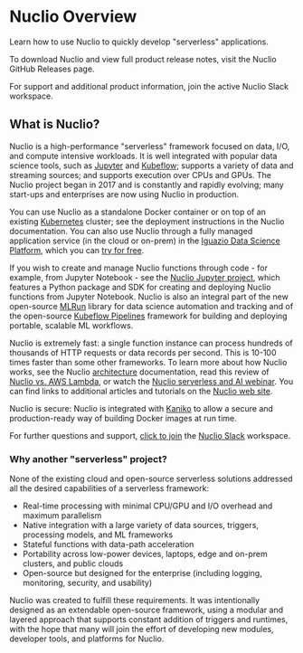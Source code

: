 # Nuclio Overview 
Learn how to use Nuclio to quickly develop "serverless" applications.

To download Nuclio and view full product release notes, visit the Nuclio GitHub Releases page.

For support and additional product information, join the active Nuclio Slack workspace.


## What is Nuclio?

Nuclio is a high-performance "serverless" framework focused on data, I/O, and compute intensive workloads. It is well integrated with popular data science tools, such as [Jupyter](https://jupyter.org/) and [Kubeflow](https://www.kubeflow.org/); supports a variety of data and streaming sources; and supports execution over CPUs and GPUs. The Nuclio project began in 2017 and is constantly and rapidly evolving; many start-ups and enterprises are now using Nuclio in production.

You can use Nuclio as a standalone Docker container or on top of an existing [Kubernetes](https://kubernetes.io) cluster; see the deployment instructions in the Nuclio documentation. You can also use Nuclio through a fully managed application service (in the cloud or on-prem) in the [Iguazio Data Science Platform](https://www.iguazio.com/), which you can [try for free](https://go.iguazio.com/start-your-free-trial).

If you wish to create and manage Nuclio functions through code - for example, from Jupyter Notebook - see the [Nuclio Jupyter project](https://github.com/nuclio/nuclio-jupyter), which features a Python package and SDK for creating and deploying Nuclio functions from Jupyter Notebook.
Nuclio is also an integral part of the new open-source [MLRun](https://github.com/mlrun/mlrun) library for data science automation and tracking and of the open-source [Kubeflow Pipelines](https://www.kubeflow.org/docs/components/pipelines/) framework for building and deploying portable, scalable ML workflows.

Nuclio is extremely fast: a single function instance can process hundreds of thousands of HTTP requests or data records per second.
This is 10-100 times faster than some other frameworks. To learn more about how Nuclio works, see the Nuclio [architecture](./concepts/architecture.md) documentation, read this review of [Nuclio vs. AWS Lambda](https://theburningmonk.com/2019/04/comparing-nuclio-and-aws-lambda/), or watch the [Nuclio serverless and AI webinar](https://www.youtube.com/watch?v=pTCx569Kd4A).
You can find links to additional articles and tutorials on the [Nuclio web site](https://nuclio.io/).

Nuclio is secure: Nuclio is integrated with [Kaniko](https://github.com/GoogleContainerTools/kaniko) to allow a secure and production-ready way of building Docker images at run time.

For further questions and support, [click to join](https://lit-oasis-83353.herokuapp.com) the [Nuclio Slack](https://nuclio-io.slack.com) workspace.

### Why another "serverless" project?

None of the existing cloud and open-source serverless solutions addressed all the desired capabilities of a serverless framework:

- Real-time processing with minimal CPU/GPU and I/O overhead and maximum parallelism
- Native integration with a large variety of data sources, triggers, processing models, and ML frameworks
- Stateful functions with data-path acceleration
- Portability across low-power devices, laptops, edge and on-prem clusters, and public clouds
- Open-source but designed for the enterprise (including logging, monitoring, security, and usability)

Nuclio was created to fulfill these requirements.  It was intentionally designed as an extendable open-source framework, using a modular and layered approach that supports constant addition of triggers and runtimes, with the hope that many will join the effort of developing new modules, developer tools, and platforms for Nuclio.

